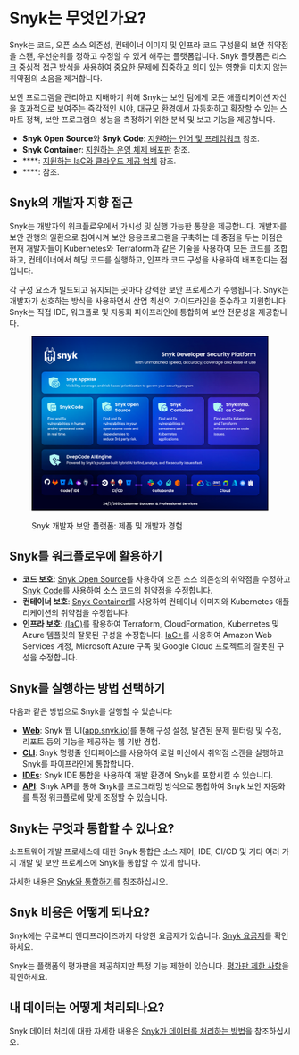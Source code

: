 # Snyk는 무엇인가요?

Snyk는 코드, 오픈 소스 의존성, 컨테이너 이미지 및 인프라 코드 구성물의 보안 취약점을 스캔, 우선순위를 정하고 수정할 수 있게 해주는 플랫폼입니다. Snyk 플랫폼은 리스크 중심적 접근 방식을 사용하여 중요한 문제에 집중하고 의미 있는 영향을 미치지 않는 취약점의 소음을 제거합니다.

보안 프로그램을 관리하고 지배하기 위해 Snyk는 보안 팀에게 모든 애플리케이션 자산을 효과적으로 보여주는 즉각적인 시야, 대규모 환경에서 자동화하고 확장할 수 있는 스마트 정책, 보안 프로그램의 성능을 측정하기 위한 분석 및 보고 기능을 제공합니다.

* **Snyk Open Source**와 **Snyk Code**: [지원하는 언어 및 프레임워크](supported-languages-package-managers-and-frameworks/) 참조.
* **Snyk Container**: [지원하는 운영 체제 배포판](scan-with-snyk/snyk-container/how-snyk-container-works/operating-system-distributions-supported-by-snyk-container.md/) 참조.
* ****: [지원하는 IaC와 클라우드 제공 업체](scan-with-snyk/snyk-iac/supported-iac-languages-cloud-providers-and-cloud-resources/) 참조.
* ****:  참조.

## Snyk의 개발자 지향 접근

Snyk는 개발자의 워크플로우에서 가시성 및 실행 가능한 통찰을 제공합니다. 개발자를 보안 관행의 일환으로 참여시켜 보안 응용프로그램을 구축하는 데 중점을 두는 이점은 현재 개발자들이 Kubernetes와 Terraform과 같은 기술을 사용하여 모든 코드를 조합하고, 컨테이너에서 해당 코드를 실행하고, 인프라 코드 구성을 사용하여 배포한다는 점입니다.

각 구성 요소가 빌드되고 유지되는 곳마다 강력한 보안 프로세스가 수행됩니다. Snyk는 개발자가 선호하는 방식을 사용하면서 산업 최선의 가이드라인을 준수하고 지원합니다. Snyk는 직접 IDE, 워크플로 및 자동화 파이프라인에 통합하여 보안 전문성을 제공합니다.

<figure><img src=".gitbook/assets/image (565).png" alt="Snyk 개발자 보안 플랫폼: 제품 및 개발자 경험"><figcaption><p>Snyk 개발자 보안 플랫폼: 제품 및 개발자 경험</p></figcaption></figure>

## Snyk를 워크플로우에 활용하기

* **코드 보호**: [Snyk Open Source](https://docs.snyk.io/scan-using-snyk/snyk-open-source)를 사용하여 오픈 소스 의존성의 취약점을 수정하고 [Snyk Code](https://docs.snyk.io/scan-using-snyk/snyk-code)를 사용하여 소스 코드의 취약점을 수정합니다.
* **컨테이너 보호**: [Snyk Container](https://docs.snyk.io/scan-using-snyk/snyk-container)를 사용하여 컨테이너 이미지와 Kubernetes 애플리케이션의 취약점을 수정합니다.
* **인프라 보호**: [ (IaC)](https://docs.snyk.io/scan-using-snyk/snyk-iac/scan-your-iac-source-code)를 활용하여 Terraform, CloudFormation, Kubernetes 및 Azure 템플릿의 잘못된 구성을 수정합니다. [IaC+](https://docs.snyk.io/scan-using-snyk/snyk-iac/iac+-code-to-cloud-capabilities)를 사용하여 Amazon Web Services 계정, Microsoft Azure 구독 및 Google Cloud 프로젝트의 잘못된 구성을 수정합니다.

## Snyk를 실행하는 방법 선택하기

다음과 같은 방법으로 Snyk를 실행할 수 있습니다:

* [**Web**](getting-started/snyk-web-ui.md): Snyk 웹 UI([app.snyk.io](https://app.snyk.io))를 통해 구성 설정, 발견된 문제 필터링 및 수정, 리포트 등의 기능을 제공하는 웹 기반 경험.
* [**CLI**](snyk-cli/): Snyk 명령줄 인터페이스를 사용하여 로컬 머신에서 취약점 스캔을 실행하고 Snyk를 파이프라인에 통합합니다.
* [**IDEs**](scm-ide-and-ci-cd-integrations/snyk-ide-plugins-and-extensions/): Snyk IDE 통합을 사용하여 개발 환경에 Snyk를 포함시킬 수 있습니다.
* [**API**](snyk-api/): Snyk API를 통해 Snyk를 프로그래밍 방식으로 통합하여 Snyk 보안 자동화를 특정 워크플로에 맞게 조정할 수 있습니다.

## Snyk는 무엇과 통합할 수 있나요?

소프트웨어 개발 프로세스에 대한 Snyk 통합은 소스 제어, IDE, CI/CD 및 기타 여러 가지 개발 및 보안 프로세스에 Snyk를 통합할 수 있게 합니다.

자세한 내용은 [Snyk와 통합하기](integrate-with-snyk/)를 참조하십시오.

## **Snyk 비용은 어떻게 되나요?**

Snyk에는 무료부터 엔터프라이즈까지 다양한 요금제가 있습니다. [Snyk 요금제](https://snyk.io/plans/)를 확인하세요.

Snyk는 플랫폼의 평가판을 제공하지만 특정 기능 제한이 있습니다. [평가판 제한 사항](https://docs.snyk.io/implement-snyk/enterprise-implementation-guide/trial-limitations/)을 확인하세요.

## 내 데이터는 어떻게 처리되나요?

Snyk 데이터 처리에 대한 자세한 내용은 [Snyk가 데이터를 처리하는 방법](working-with-snyk/how-snyk-handles-your-data.md)을 참조하십시오.